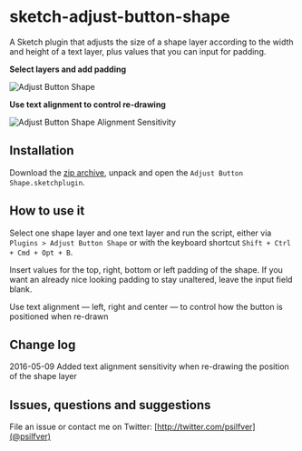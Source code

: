 # sketch-adjust-button-shape

 A Sketch plugin that adjusts the size of a shape layer according to the width and height of a text layer, plus values that you can input for padding.

**Select layers and add padding**

![Adjust Button Shape](https://dl.dropboxusercontent.com/u/3943672/adjust_button_shape.gif)

**Use text alignment to control re-drawing**

![Adjust Button Shape Alignment Sensitivity](https://dl.dropboxusercontent.com/u/3943672/adjust_button_shape_alignment.gif)

## Installation

Download the [zip archive](https://github.com/psilfver/sketch-adjust-button-shape/archive/master.zip), unpack and open the `Adjust Button Shape.sketchplugin`.

## How to use it

Select one shape layer and one text layer and run the script, either via `Plugins > Adjust Button Shape` or with the keyboard shortcut `Shift + Ctrl + Cmd + Opt + B`.

Insert values for the top, right, bottom or left padding of the shape. If you want an already nice looking padding to stay unaltered, leave the input field blank.

Use text alignment — left, right and center — to control how the button is positioned when re-drawn

## Change log

2016-05-09 Added text alignment sensitivity when re-drawing the position of the shape layer

## Issues, questions and suggestions

File an issue or contact me on Twitter: [http://twitter.com/psilfver](@psilfver)